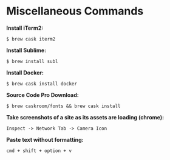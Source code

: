 <!----------------------------------------------------------
                                 o                     o
                                <|>                  _<|>_
                                < \
 \o__ __o     o__ __o      o__ __o/    o__ __o         o      o__ __o
  |     |>   /v     v\    /v     |    /v     v\       <|>    /v     v\
 / \   / \  />       <\  />     / \  />       <\      / \   />       <\
 \o/   \o/  \         /  \      \o/  \         /      \o/   \         /
  |     |    o       o    o      |    o       o        |     o       o
 / \   / \   <\__ __/>    <\__  / \   <\__ __/>       < >    <\__ __/>
                                                       |
                                               o__     o
                                               <\__ __/>
------------------------------------------------------------>

# **Miscellaneous Commands**

**Install iTerm2:**
```
$ brew cask iterm2
```

**Install Sublime:**
```
$ brew install subl
```

**Install Docker:**
```
$ brew cask install docker
```

**Source Code Pro Download:**
```
$ brew caskroom/fonts && brew cask install
```

**Take screenshots of a site as its assets are loading (chrome):**
```
Inspect -> Network Tab -> Camera Icon
```

**Paste text without formatting:**
```
cmd + shift + option + v
```
